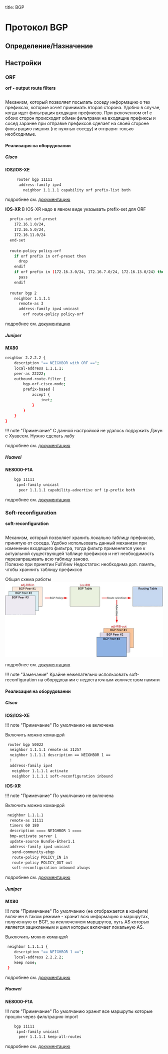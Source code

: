 title: BGP

# Протокол BGP

## Определение/Назначение

## Настройки
### ORF  
**orf - output route filters**
```bash

```
  Механизм, который позволяет посылать соседу информацию о тех префиксах, которые хочет принимать вторая сторона.
  Удобно в случае, когда идет фильтрация входящих префиксов. При включенном orf с обоих сторон происходит обмен фильтрами на входящие префиксы и сосед заранее при отправке префиксов сделает на своей стороне фильтрацию лишних (не нужных соседу) и отправит только необходимые.

#### Реализация на оборудовании

##### Cisco
**IOS/IOS-XE**

```bash
     router bgp 11111
      address-family ipv4
        neighbor 1.1.1.1 capability orf prefix-list both
```
подробнее см. [документацию](http://admindoc.ru/1250/bgp-outbound-route-filtering/)

**IOS-XR**
В IOS-XR надо в явном виде указывать prefix-set для ORF

```bash
  prefix-set orf-preset
    172.16.1.0/24,
    172.16.5.0/24,
    172.16.11.0/24
  end-set
  
  route-policy policy-orf
    if orf prefix in orf-preset then
      drop
    endif
    if orf prefix in (172.16.3.0/24, 172.16.7.0/24, 172.16.13.0/24) then
      pass
    endif
  
  router bgp 2
    neighbor 1.1.1.1
      remote-as 3
      address-family ipv4 unicast
        orf route-policy policy-orf
```

подробнее см. [документацию](https://www.cisco.com/c/en/us/td/docs/routers/xr12000/software/xr12k_r4-0/routing/configuration/guide/rc40xr12k_chapter7.html#con_1206744)

##### Juniper
**MX80**

```bash
neighbor 2.2.2.2 {
    description "== NEIGHBOR with ORF ==";
    local-address 1.1.1.1;
    peer-as 22222;
    outbound-route-filter {
        bgp-orf-cisco-mode;
        prefix-based {
            accept {
                inet;
            }
        }
    }
}
```

!!! note "Примечание"
	С данной настройкой не удалось подружить Джун с Хуавеем. Нужно сделать лабу

подробнее см. [документацию](https://www.juniper.net/documentation/en_US/junos/topics/topic-map/basic-routing-policies.html#id-example-configuring-bgp-prefix-based-outbound-route-filtering)

##### Huawei
**NE8000-F1A**

```bash
    bgp 11111
     ipv4-family unicast
      peer 1.1.1.1 capability-advertise orf ip-prefix both
```
подробнее см. [документацию](https://support.huawei.com/enterprise/en/doc/EDOC1100146591/ec511dde/configuring-prefix-based-bgp-orf)


### Soft-reconfiguration  
**soft-reconfiguration** 
```bash

```
  Механизм, который позволяет хранить локально таблицу префиксов, принятую от соседа.
  Удобно использовать данный механизм при изменении входящего фильтра, тогда фильтр применяется уже к актуальной существующей таблице префиксов и нет необходимость перезапрашивать всю таблицу заново.\
  Полезно при принятии FullView
  Недостаток: необходима доп. память, чтобы храннить таблицу префиксов

Общая схема работы 
![image-bgp-rib](img/bgp-rib.jpg)

подробнее см. [документацию](https://networklessons.com/bgp/bgp-soft-reset-reconfiguration)


!!! note "Замечание"
    Крайне нежелательно использовать soft-reconfiguration на оборудовании с недостаточным количеством памяти

#### Реализация на оборудовании
##### Cisco

**IOS/IOS-XE**

!!! note "Примечание"
    По умолчанию не включена


Включить можно командой 

```bash
 router bgp 50022
  neighbor 1.1.1.1 remote-as 31257
  neighbor 1.1.1.1 description == NEIGHBOR 1 ==
  !
  address-family ipv4
   neighbor 1.1.1.1 activate
   neighbor 1.1.1.1 soft-reconfiguration inbound
```

**IOS-XR**

!!! note "Примечание"
    По умолчанию не включена

Включить можно командой 

```bash
 neighbor 1.1.1.1
  remote-as 11111
  timers 60 180
  description ==== NEIGHBOR 1 ====
  bmp-activate server 1
  update-source Bundle-Ether1.1
  address-family ipv4 unicast
   send-community-ebgp
   route-policy POLICY_IN in
   route-policy POLICY_OUT out
   soft-reconfiguration inbound always
```
подробнее см. [документацию](https://www.cisco.com/c/en/us/td/docs/routers/crs/software/crs_r3-9/routing/command/reference/rr39crs1book_chapter1.html#wp307968196)

##### Juniper
**MX80**

!!! note "Примечание"
     По умолчанию (не отображается в конфиге) включен 
     в таком режиме - хранит всю информацию о маршрутах, 
     полученную от BGP, за исключением маршрутов, 
     путь AS которых является зацикленным и цикл которых включает локальную AS.

Выключить можно командой 
```bash
 neighbor 1.1.1.1 {
    description "== NEIGHBOR 1 ==";
    local-address 2.2.2.2;
    keep none;
 }
```
подробнее см. [документацию](https://www.juniper.net/documentation/en_US/junos/topics/reference/configuration-statement/keep-edit-protocols-bgp.html)

##### Huawei
**NE8000-F1A**

!!! note "Примечание"
     По умолчанию хранит все маршруты которые прошли через фильтрацию import

```bash
    bgp 11111
     ipv4-family unicast
      peer 1.1.1.1 keep-all-routes
```
подробнее см. [документацию](https://support.huawei.com/enterprise/en/doc/EDOC1000174069/78fc123/configuring-bgp-soft-reset)
